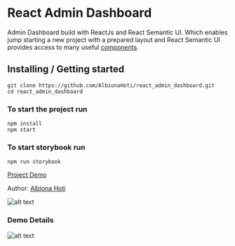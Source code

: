 # React Admin Dashboard 
Admin Dashboard build with ReactJs and React Semantic UI. Which enables jump starting a new
project with a prepared layout and React Semantic UI provides access to many useful [components](https://react.semantic-ui.com/).

## Installing / Getting started 

```shell
git clone https://github.com/AlbionaHoti/react_admin_dashboard.git
cd react_admin_dashboard
```
### To start the project run 
```
npm install
npm start
```

### To start storybook run 
```
npm run storybook
```

[Project Demo](https://albionahoti.github.io/react_admin_dashboard/) 

Author: [Albiona Hoti](https://albionahoti.github.io)

![alt text](https://i.imgur.com/UY51o0x.png)

### Demo Details

![alt text](https://i.imgur.com/3QGk7Fj.png)
